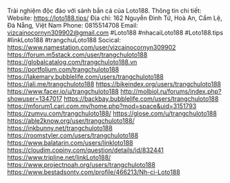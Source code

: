 Trải nghiệm độc đáo với sảnh bắn cá của Loto188.
Thông tin chi tiết:
Website: https://loto188.tips/
Địa chỉ: 162 Nguyễn Đình Tứ, Hoà An, Cẩm Lệ, Đà Nẵng, Việt Nam
Phone: 0815514708
Email: vizcainocornyn309902@gmail.com
#Loto188 #nhacaiLoto188 #Loto188.tips #linkLoto188 #trangchuLoto188
Socical:
https://www.namestation.com/user/vizcainocornyn309902 
https://forum.m5stack.com/user/trangchuloto188  
https://globalcatalog.com/trangchuloto188.vn 
https://portfolium.com/trangchuloto188 
https://lakemary.bubblelife.com/users/trangchuloto188 
https://jali.me/trangchuloto188 
https://bikeindex.org/users/trangchuloto188 
https://www.facer.io/u/trangchuloto188 
http://molbiol.ru/forums/index.php?showuser=1347017 
https://backbay.bubblelife.com/users/trangchuloto188 
https://mforum1.cari.com.my/home.php?mod=space&uid=3151793 
https://zumvu.com/trangchuloto188/ 
https://glose.com/u/trangchuloto188 
https://able2know.org/user/trangchuloto188/ 
https://inkbunny.net/trangchuloto188 
https://roomstyler.com/users/trangchuloto188 
https://www.balatarin.com/users/linkloto188 
https://cloudim.copiny.com/question/details/id/832441 
https://www.tripline.net/linkLoto188/ 
https://www.projectnoah.org/users/trangchuloto188 
https://www.bestadsontv.com/profile/466213/Nh-ci-Loto188 


